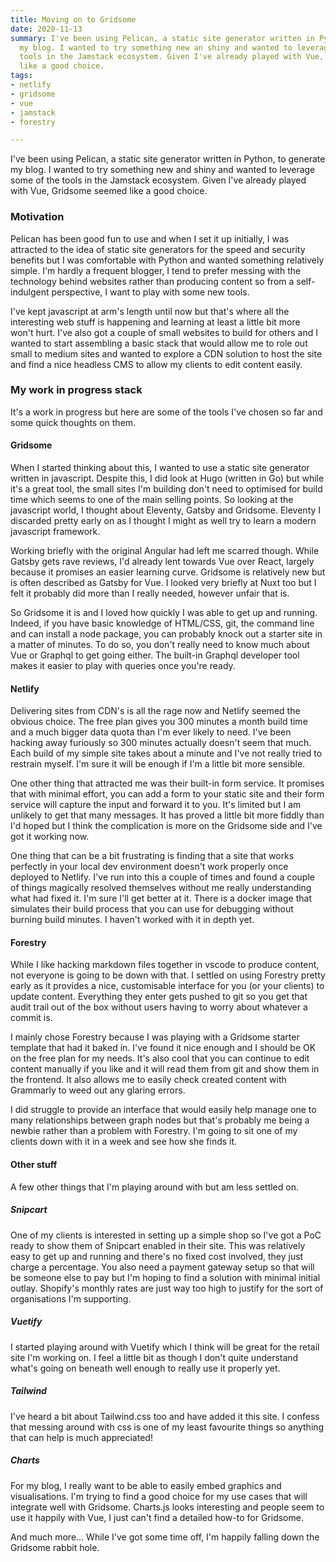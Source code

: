 ```yaml
---
title: Moving on to Gridsome
date: 2020-11-13
summary: I've been using Pelican, a static site generator written in Python, to generate
  my blog. I wanted to try something new an shiny and wanted to leverage some of the
  tools in the Jamstack ecosystem. Given I've already played with Vue, Gridsome seemed
  like a good choice.
tags:
- netlify
- gridsome
- vue
- jamstack
- forestry

---
```

I've been using Pelican, a static site generator written in Python, to generate my blog. I wanted to try something new and shiny and wanted to leverage some of the tools in the Jamstack ecosystem. Given I've already played with Vue, Gridsome seemed like a good choice.

### Motivation

Pelican has been good fun to use and when I set it up initially, I was attracted to the idea of static site generators for the speed and security benefits but I was comfortable with Python and wanted something relatively simple. I'm hardly a frequent blogger, I tend to prefer messing with the technology behind websites rather than producing content so from a self-indulgent perspective, I want to play with some new tools.

I've kept javascript at arm's length until now but that's where all the interesting web stuff is happening and learning at least a little bit more won't hurt. I've also got a couple of small websites to build for others and I wanted to start assembling a basic stack that would allow me to role out small to medium sites and wanted to explore a CDN solution to host the site and find a nice headless CMS to allow my clients to edit content easily.

### My work in progress stack

It's a work in progress but here are some of the tools I've chosen so far and some quick thoughts on them.

#### Gridsome

When I started thinking about this, I wanted to use a static site generator written in javascript. Despite this, I did look at Hugo (written in Go) but while it's a great tool, the small sites I'm building don't need to optimised for build time which seems to one of the main selling points. So looking at the javascript world, I thought about Eleventy, Gatsby and Gridsome. Eleventy I discarded pretty early on as I thought I might as well try to learn a modern javascript framework.

Working briefly with the original Angular had left me scarred though. While Gatsby gets rave reviews, I'd already lent towards Vue over React, largely because it promises an easier learning curve. Gridsome is relatively new but is often described as Gatsby for Vue. I looked very briefly at Nuxt too but I felt it probably did more than I really needed, however unfair that is.

So Gridsome it is and I loved how quickly I was able to get up and running. Indeed, if you have basic knowledge of HTML/CSS, git, the command line and can install a node package, you can probably knock out a starter site in a matter of minutes. To do so, you don't really need to know much about Vue or Graphql to get going either. The built-in Graphql developer tool makes it easier to play with queries once you're ready.

#### Netlify

Delivering sites from CDN's is all the rage now and Netlify seemed the obvious choice. The free plan gives you 300 minutes a month build time and a much bigger data quota than I'm ever likely to need. I've been hacking away furiously so 300 minutes actually doesn't seem that much. Each build of my simple site takes about a minute and I've not really tried to restrain myself. I'm sure it will be enough if I'm a little bit more sensible.

One other thing that attracted me was their built-in form service. It promises that with minimal effort, you can add a form to your static site and their form service will capture the input and forward it to you. It's limited but I am unlikely to get that many messages. It has proved a little bit more fiddly than I'd hoped but I think the complication is more on the Gridsome side and I've got it working now.

One thing that can be a bit frustrating is finding that a site that works perfectly in your local dev environment doesn't work properly once deployed to Netlify. I've run into this a couple of times and found a couple of things magically resolved themselves without me really understanding what had fixed it. I'm sure I'll get better at it. There is a docker image that simulates their build process that you can use for debugging without burning build minutes. I haven't worked with it in depth yet.

#### Forestry

While I like hacking markdown files together in vscode to produce content, not everyone is going to be down with that. I settled on using Forestry pretty early as it provides a nice, customisable interface for you (or your clients) to update content. Everything they enter gets pushed to git so you get that audit trail out of the box without users having to worry about whatever a commit is.

I mainly chose Forestry because I was playing with a Gridsome starter template that had it baked in. I've found it nice enough and I should be OK on the free plan for my needs. It's also cool that you can continue to edit content manually if you like and it will read them from git and show them in the frontend. It also allows me to easily check created content with Grammarly to weed out any glaring errors.

I did struggle to provide an interface that would easily help manage one to many relationships between graph nodes but that's probably me being a newbie rather than a problem with Forestry. I'm going to sit one of my clients down with it in a week and see how she finds it.

#### Other stuff

A few other things that I'm playing around with but am less settled on.

##### Snipcart

One of my clients is interested in setting up a simple shop so I've got a PoC ready to show them of Snipcart enabled in their site. This was relatively easy to get up and running and there's no fixed cost involved, they just charge a percentage. You also need a payment gateway setup so that will be someone else to pay but I'm hoping to find a solution with minimal initial outlay. Shopify's monthly rates are just way too high to justify for the sort of organisations I'm supporting.

##### Vuetify

I started playing around with Vuetify which I think will be great for the retail site I'm working on. I feel a little bit as though I don't quite understand what's going on beneath well enough to really use it properly yet.

##### Tailwind

I've heard a bit about Tailwind.css too and have added it this site. I confess that messing around with css is one of my least favourite things so anything that can help is much appreciated!

##### Charts

For my blog, I really want to be able to easily embed graphics and visualisations. I'm trying to find a good choice for my use cases that will integrate well with Gridsome. Charts.js looks interesting and people seem to use it happily with Vue, I just can't find a detailed how-to for Gridsome.

And much more... While I've got some time off, I'm happily falling down the Gridsome rabbit hole.
